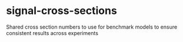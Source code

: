 # signal-cross-sections
Shared cross section numbers to use for benchmark models to ensure consistent results across experiments
